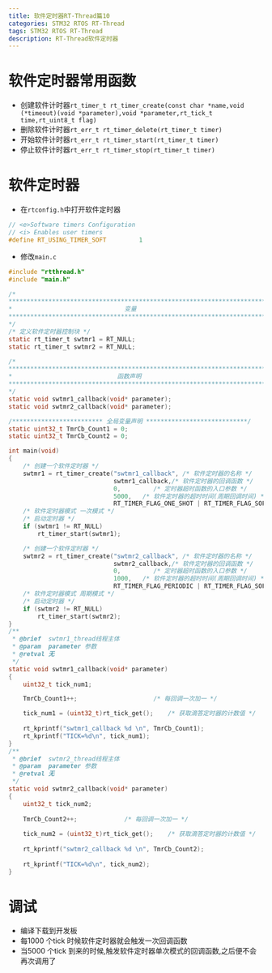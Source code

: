 ```yaml
---
title: 软件定时器RT-Thread篇10
categories: STM32 RTOS RT-Thread
tags: STM32 RTOS RT-Thread
description: RT-Thread软件定时器
---
```

# 软件定时器常用函数
- 创建软件计时器`rt_timer_t rt_timer_create(const char *name,void (*timeout)(void *parameter),void *parameter,rt_tick_t time,rt_uint8_t flag)`
- 删除软件计时器`rt_err_t rt_timer_delete(rt_timer_t timer)`
- 开始软件计时器`rt_err_t rt_timer_start(rt_timer_t timer)`
- 停止软件计时器`rt_err_t rt_timer_stop(rt_timer_t timer)`


# 软件定时器
- 在`rtconfig.h`中打开软件定时器

```c
// <e>Software timers Configuration
// <i> Enables user timers
#define RT_USING_TIMER_SOFT         1
```
- 修改`main.c`

```c
#include "rtthread.h"
#include "main.h"

/*
*************************************************************************
*                               变量
*************************************************************************
*/
/* 定义软件定时器控制块 */
static rt_timer_t swtmr1 = RT_NULL;
static rt_timer_t swtmr2 = RT_NULL;

/*
*************************************************************************
*                             函数声明
*************************************************************************
*/
static void swtmr1_callback(void* parameter);
static void swtmr2_callback(void* parameter);

/************************* 全局变量声明 ****************************/
static uint32_t TmrCb_Count1 = 0;
static uint32_t TmrCb_Count2 = 0;

int main(void)
{
    /* 创建一个软件定时器 */
    swtmr1 = rt_timer_create("swtmr1_callback", /* 软件定时器的名称 */
                             swtmr1_callback,/* 软件定时器的回调函数 */
                             0,			/* 定时器超时函数的入口参数 */
                             5000,   /* 软件定时器的超时时间(周期回调时间) */
                             RT_TIMER_FLAG_ONE_SHOT | RT_TIMER_FLAG_SOFT_TIMER);
    /* 软件定时器模式 一次模式 */
    /* 启动定时器 */
    if (swtmr1 != RT_NULL)
        rt_timer_start(swtmr1);

    /* 创建一个软件定时器 */
    swtmr2 = rt_timer_create("swtmr2_callback", /* 软件定时器的名称 */
                             swtmr2_callback,/* 软件定时器的回调函数 */
                             0,			/* 定时器超时函数的入口参数 */
                             1000,   /* 软件定时器的超时时间(周期回调时间) */
                             RT_TIMER_FLAG_PERIODIC | RT_TIMER_FLAG_SOFT_TIMER);
    /* 软件定时器模式 周期模式 */
    /* 启动定时器 */
    if (swtmr2 != RT_NULL)
        rt_timer_start(swtmr2);
}
/**
 * @brief  swtmr1_thread线程主体
 * @param  parameter 参数
 * @retval 无
 */
static void swtmr1_callback(void* parameter)
{		
    uint32_t tick_num1;

    TmrCb_Count1++;						/* 每回调一次加一 */

    tick_num1 = (uint32_t)rt_tick_get();	/* 获取滴答定时器的计数值 */
	
    rt_kprintf("swtmr1_callback %d \n", TmrCb_Count1);
    rt_kprintf("TICK=%d\n", tick_num1);
}
/**
 * @brief  swtmr2_thread线程主体
 * @param  parameter 参数
 * @retval 无
 */
static void swtmr2_callback(void* parameter)
{	
    uint32_t tick_num2;
	
    TmrCb_Count2++;				/* 每回调一次加一 */
	
    tick_num2 = (uint32_t)rt_tick_get();	/* 获取滴答定时器的计数值 */
	
    rt_kprintf("swtmr2_callback %d \n", TmrCb_Count2);
	
    rt_kprintf("TICK=%d\n", tick_num2);
}

```
# 调试
- 编译下载到开发板
- 每1000 个tick 时候软件定时器就会触发一次回调函数
- 当5000 个tick 到来的时候,触发软件定时器单次模式的回调函数,之后便不会再次调用了
